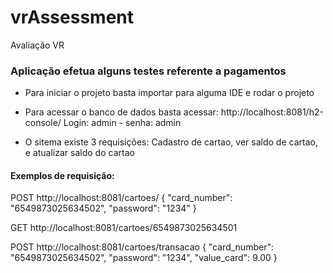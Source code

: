 # vrAssessment
Avaliação VR

### Aplicação efetua alguns testes referente a pagamentos

- Para iniciar o projeto basta importar para alguma IDE e rodar o projeto

- Para acessar o banco de dados basta acessar: http://localhost:8081/h2-console/
Login: admin - senha: admin

- O sitema existe 3 requisições: Cadastro de cartao, ver saldo de cartao, e atualizar saldo do cartao

#### Exemplos de requisição:
POST
http://localhost:8081/cartoes/
{
"card_number": "6549873025634502",
"password": "1234"
}

GET
http://localhost:8081/cartoes/6549873025634501

POST
http://localhost:8081/cartoes/transacao
{
"card_number": "6549873025634502",
"password": "1234",
"value_card": 9.00
}